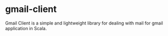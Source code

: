 # gmail-client
Gmail Client is a simple and lightweight library for dealing with mail for gmail application in Scala.
